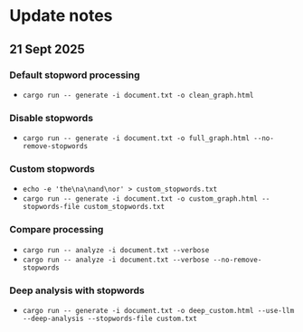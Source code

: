 # Update notes

## 21 Sept 2025

### Default stopword processing

* `cargo run -- generate -i document.txt -o clean_graph.html`

### Disable stopwords

* `cargo run -- generate -i document.txt -o full_graph.html --no-remove-stopwords`

### Custom stopwords

* `echo -e 'the\na\nand\nor' > custom_stopwords.txt`
* `cargo run -- generate -i document.txt -o custom_graph.html --stopwords-file custom_stopwords.txt`

### Compare processing

* `cargo run -- analyze -i document.txt --verbose`
* `cargo run -- analyze -i document.txt --verbose --no-remove-stopwords`

### Deep analysis with stopwords

* `cargo run -- generate -i document.txt -o deep_custom.html --use-llm --deep-analysis --stopwords-file custom.txt`


